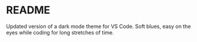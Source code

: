 # README

Updated version of a dark mode theme for VS Code. Soft blues, easy on the eyes while coding for long stretches of time.
